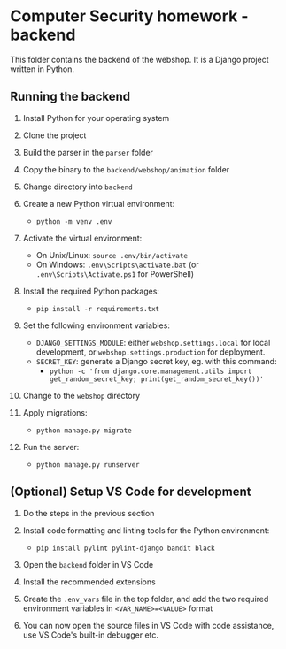 # Computer Security homework - backend

This folder contains the backend of the webshop. It is a Django project written in Python.

## Running the backend

1. Install Python for your operating system
2. Clone the project
3. Build the parser in the `parser` folder
4. Copy the binary to the `backend/webshop/animation` folder
5. Change directory into `backend`
6. Create a new Python virtual environment:

    - `python -m venv .env`

7. Activate the virtual environment:

    - On Unix/Linux: `source .env/bin/activate`
    - On Windows: `.env\Scripts\activate.bat` (or `.env\Scripts\Activate.ps1` for PowerShell)

8. Install the required Python packages:

    - `pip install -r requirements.txt`

9. Set the following environment variables:

    - `DJANGO_SETTINGS_MODULE`: either `webshop.settings.local` for local development, or `webshop.settings.production` for deployment.
    - `SECRET_KEY`: generate a Django secret key, eg. with this command:
        - `python -c 'from django.core.management.utils import get_random_secret_key; print(get_random_secret_key())'`

10. Change to the `webshop` directory
11. Apply migrations:

    - `python manage.py migrate`

12. Run the server:

    - `python manage.py runserver`

## (Optional) Setup VS Code for development

1. Do the steps in the previous section
2. Install code formatting and linting tools for the Python environment:

    - `pip install pylint pylint-django bandit black`

2. Open the `backend` folder in VS Code
3. Install the recommended extensions
4. Create the `.env_vars` file in the top folder, and add the two required environment variables in `<VAR_NAME>=<VALUE>` format
4. You can now open the source files in VS Code with code assistance, use VS Code's built-in debugger etc.
